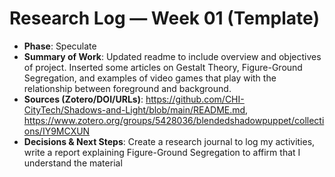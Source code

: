 # Research Log — Week 01 (Template)

- **Phase**: Speculate
- **Summary of Work**: Updated readme to include overview and objectives of project. Inserted some articles on Gestalt Theory, Figure-Ground Segregation, and examples of video games that play with the relationship between foreground and background.
- **Sources (Zotero/DOI/URLs)**: https://github.com/CHI-CityTech/Shadows-and-Light/blob/main/README.md, https://www.zotero.org/groups/5428036/blendedshadowpuppet/collections/IY9MCXUN
- **Decisions & Next Steps**: Create a research journal to log my activities, write a report explaining Figure-Ground Segregation to affirm that I understand the material
